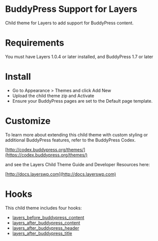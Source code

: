 # BuddyPress Support for Layers

Child theme for Layers to add support for BuddyPress content.

# Requirements

You must have Layers 1.0.4 or later installed, and BuddyPress 1.7 or later

# Install

* Go to Appearance > Themes and click Add New
* Upload the child theme zip and Activate
* Ensure your BuddyPress pages are set to the Default page template.

# Customize

 To learn more about extending this child theme with
 custom styling or additional BuddyPress features, 
 refer to the BuddyPress Codex.
 
 [http://codex.buddypress.org/themes/](https://codex.buddypress.org/themes/)
 
 and see the Layers Child Theme Guide and Developer Resources here:
 
 [http://docs.layerswp.com](http://docs.layerswp.com)
 
 # Hooks
 
 This child theme includes four hooks:

 * [layers_before_buddypress_content](http://docs.layerswp.com/reference/layers_before_buddypress_content/)
 * [layers_after_buddypress_content](http://docs.layerswp.com/reference/layers_after_buddypress_content/)
 * [layers_after_buddypress_header](http://docs.layerswp.com/reference/layers_after_buddypress_header/)
 * [layers_after_buddypress_title](http://docs.layerswp.com/reference/layers_after_buddypress_title/)



